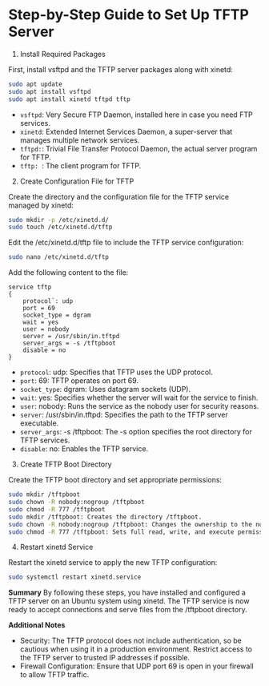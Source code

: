 # Step-by-Step Guide to Set Up TFTP Server

1. Install Required Packages

First, install vsftpd and the TFTP server packages along with xinetd:
```bash
sudo apt update
sudo apt install vsftpd
sudo apt install xinetd tftpd tftp
```
- `vsftpd`: Very Secure FTP Daemon, installed here in case you need FTP services.
- `xinetd`: Extended Internet Services Daemon, a super-server that manages multiple network services.
- `tftpd:`: Trivial File Transfer Protocol Daemon, the actual server program for TFTP.
- `tftp: `: The client program for TFTP.

2. Create Configuration File for TFTP

Create the directory and the configuration file for the TFTP service managed by xinetd:
```bash
sudo mkdir -p /etc/xinetd.d/
sudo touch /etc/xinetd.d/tftp
```

Edit the /etc/xinetd.d/tftp file to include the TFTP service configuration:
```bash
sudo nano /etc/xinetd.d/tftp

```

Add the following content to the file:
```plaintext
service tftp
{
    protocol`: udp
    port = 69
    socket_type = dgram
    wait = yes
    user = nobody
    server = /usr/sbin/in.tftpd
    server_args = -s /tftpboot
    disable = no
}
```

- `protocol`: udp: Specifies that TFTP uses the UDP protocol.
- `port`: 69: TFTP operates on port 69.
- `socket_type`: dgram: Uses datagram sockets (UDP).
- `wait`: yes: Specifies whether the server will wait for the service to finish.
- `user`: nobody: Runs the service as the nobody user for security reasons.
- `server`: /usr/sbin/in.tftpd: Specifies the path to the TFTP server executable.
- `server_args`: -s /tftpboot: The -s option specifies the root directory for TFTP services.
- `disable`: no: Enables the TFTP service.

3. Create TFTP Boot Directory  

Create the TFTP boot directory and set appropriate permissions:
```bash
sudo mkdir /tftpboot
sudo chown -R nobody:nogroup /tftpboot
sudo chmod -R 777 /tftpboot
sudo mkdir /tftpboot: Creates the directory /tftpboot.
sudo chown -R nobody:nogroup /tftpboot: Changes the ownership to the nobody user and nogroup group.
sudo chmod -R 777 /tftpboot: Sets full read, write, and execute permissions for all users. (Adjust permissions as needed for security.)
```

4. Restart xinetd Service

Restart the xinetd service to apply the new TFTP configuration:
```bash
sudo systemctl restart xinetd.service
```

**Summary**
By following these steps, you have installed and configured a TFTP server on an Ubuntu system using xinetd. The TFTP service is now ready to accept connections and serve files from the /tftpboot directory.

**Additional Notes**
- Security: The TFTP protocol does not include authentication, so be cautious when using it in a production environment. Restrict access to the TFTP server to trusted IP addresses if possible.
- Firewall Configuration: Ensure that UDP port 69 is open in your firewall to allow TFTP traffic.